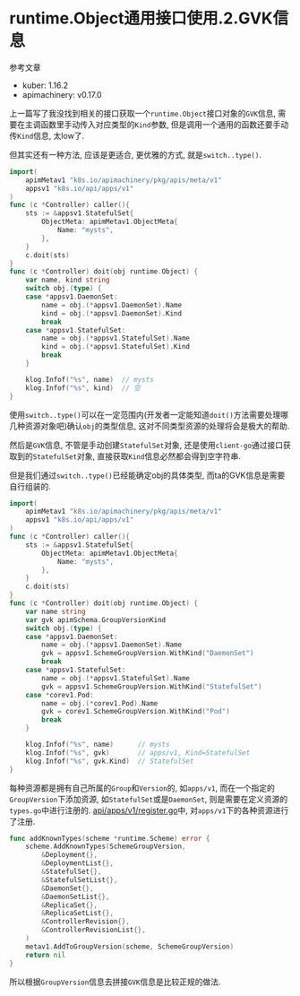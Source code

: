 # runtime.Object通用接口使用.2.GVK信息

参考文章

- kuber: 1.16.2
- apimachinery: v0.17.0

上一篇写了我没找到相关的接口获取一个`runtime.Object`接口对象的`GVK`信息, 需要在主调函数里手动传入对应类型的`Kind`参数, 但是调用一个通用的函数还要手动传`Kind`信息, 太low了.

但其实还有一种方法, 应该是更适合, 更优雅的方式, 就是`switch..type()`.

```go
import(
    apimMetav1 "k8s.io/apimachinery/pkg/apis/meta/v1"
	appsv1 "k8s.io/api/apps/v1"
)
func (c *Controller) caller(){
	sts := &appsv1.StatefulSet{
		ObjectMeta: apimMetav1.ObjectMeta{
			Name: "mysts",
		},
	}
	c.doit(sts)
}
func (c *Controller) doit(obj runtime.Object) {
    var name, kind string
	switch obj.(type) {
	case *appsv1.DaemonSet:
		name = obj.(*appsv1.DaemonSet).Name
		kind = obj.(*appsv1.DaemonSet).Kind
		break
	case *appsv1.StatefulSet:
		name = obj.(*appsv1.StatefulSet).Name
		kind = obj.(*appsv1.StatefulSet).Kind
		break
	}

    klog.Infof("%s", name)  // mysts
    klog.Infof("%s", kind)  // 空
}
```

使用`switch..type()`可以在一定范围内(开发者一定能知道`doit()`方法需要处理哪几种资源对象吧)确认`obj`的类型信息, 这对不同类型资源的处理将会是极大的帮助.

然后是`GVK`信息, 不管是手动创建`StatefulSet`对象, 还是使用`client-go`通过接口获取到的`StatefulSet`对象, 直接获取`Kind`信息必然都会得到空字符串.

但是我们通过`switch..type()`已经能确定obj的具体类型, 而ta的GVK信息是需要自行组装的.

```go
import(
    apimMetav1 "k8s.io/apimachinery/pkg/apis/meta/v1"
	appsv1 "k8s.io/api/apps/v1"
)
func (c *Controller) caller(){
	sts := &appsv1.StatefulSet{
		ObjectMeta: apimMetav1.ObjectMeta{
			Name: "mysts",
		},
	}
	c.doit(sts)
}
func (c *Controller) doit(obj runtime.Object) {
	var name string
	var gvk apimSchema.GroupVersionKind
	switch obj.(type) {
	case *appsv1.DaemonSet:
		name = obj.(*appsv1.DaemonSet).Name
		gvk = appsv1.SchemeGroupVersion.WithKind("DaemonSet")
		break
	case *appsv1.StatefulSet:
		name = obj.(*appsv1.StatefulSet).Name
		gvk = appsv1.SchemeGroupVersion.WithKind("StatefulSet")
	case *corev1.Pod:
		name = obj.(*corev1.Pod).Name
		gvk = corev1.SchemeGroupVersion.WithKind("Pod")
		break
	}

    klog.Infof("%s", name)      // mysts
    klog.Infof("%s", gvk)       // apps/v1, Kind=StatefulSet
    klog.Infof("%s", gvk.Kind)  // StatefulSet
}
```

每种资源都是拥有自己所属的`Group`和`Version`的, 如`apps/v1`, 而在一个指定的`GroupVersion`下添加资源, 如`StatefulSet`或是`DaemonSet`, 则是需要在定义资源的`types.go`中进行注册的. [api/apps/v1/register.go](https://github.com/kubernetes/api/blob/v0.17.0/apps/v1/register.go)中, 对`apps/v1`下的各种资源进行了注册.

```go
func addKnownTypes(scheme *runtime.Scheme) error {
	scheme.AddKnownTypes(SchemeGroupVersion,
		&Deployment{},
		&DeploymentList{},
		&StatefulSet{},
		&StatefulSetList{},
		&DaemonSet{},
		&DaemonSetList{},
		&ReplicaSet{},
		&ReplicaSetList{},
		&ControllerRevision{},
		&ControllerRevisionList{},
	)
	metav1.AddToGroupVersion(scheme, SchemeGroupVersion)
	return nil
}
```

所以根据`GroupVersion`信息去拼接`GVK`信息是比较正规的做法.
